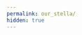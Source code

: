 ```yaml
---
permalink: our_stella/
hidden: true
---
```

<script>window.location.replace("https://310mc.github.io/bokura_no_stella/")</script>
